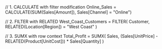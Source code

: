 // 1. CALCULATE with filter modification
Online_Sales = CALCULATE(SUM(Sales[Amount]), Sales[Channel] = "Online")

// 2. FILTER with RELATED
West_Coast_Customers = 
FILTER(
    Customer,
    RELATED(Location[Region]) = "West Coast"
)

// 3. SUMX with row context
Total_Profit = 
SUMX(
    Sales,
    (Sales[UnitPrice] - RELATED(Product[UnitCost])) * Sales[Quantity]
)
